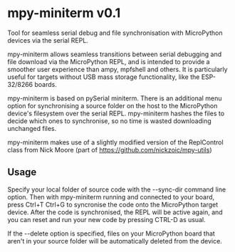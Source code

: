 # mpy-miniterm v0.1

Tool for seamless serial debug and file synchronisation with MicroPython devices via the serial REPL. 

mpy-miniterm allows seamless transitions between serial debugging and file download via the MicroPython REPL, and is intended to provide a smoother user experience than ampy, mpfshell and others. It is particularly useful for targets without USB mass storage functionality, like the ESP-32/8266 boards.

mpy-miniterm is based on  pySerial miniterm. There is an additional menu option for synchronising a source folder on the host to the MicroPython device's filesystem over the serial REPL. mpy-miniterm hashes the files to decide which ones to synchronise, so no time is wasted downloading unchanged files.

mpy-miniterm makes use of a slightly modified version of the ReplControl class from Nick Moore (part of https://github.com/nickzoic/mpy-utils)

## Usage
Specify your local folder of source code with the --sync-dir command line option. Then with mpy-miniterm running and connected to your board, press Ctrl+T Ctrl+G to syncronise the code onto the MicroPython target device. After the code is synchronised, the REPL will be active again, and you can reset and run your new code by pressing CTRL-D as usual.

If the --delete option is specified, files on your MicroPython board that aren't in your source folder will be automatically deleted from the device.

